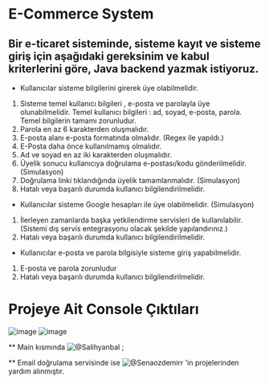 # E-Commerce System

## Bir e-ticaret sisteminde, sisteme kayıt ve sisteme giriş için aşağıdaki gereksinim ve kabul kriterlerini göre, Java backend yazmak istiyoruz.

- Kullanıcılar sisteme bilgilerini girerek üye olabilmelidir.

1. Sisteme temel kullanıcı bilgileri , e-posta ve parolayla üye olunabilmelidir. Temel kullanıcı bilgileri : ad, soyad, e-posta, parola. Temel bilgilerin tamamı zorunludur.
2. Parola en az 6 karakterden oluşmalıdır.
3. E-posta alanı e-posta formatında olmalıdır. (Regex ile yapıldı.)
4. E-Posta daha önce kullanılmamış olmalıdır.
5. Ad ve soyad en az iki karakterden oluşmalıdır.
6. Üyelik sonucu kullanıcıya doğrulama e-postası/kodu gönderilmelidir. (Simulasyon)
7. Doğrulama linki tıklandığında üyelik tamamlanmalıdır. (Simulasyon)
8. Hatalı veya başarılı durumda kullanıcı bilgilendirilmelidir.


- Kullanıcılar sisteme Google hesapları ile üye olabilmelidir. (Simulasyon)

1. İlerleyen zamanlarda başka yetkilendirme servisleri de kullanılabilir. (Sistemi dış servis entegrasyonu olacak şekilde yapılandırınız.)
2. Hatalı veya başarılı durumda kullanıcı bilgilendirilmelidir.


- Kullanıcılar e-posta ve parola bilgisiyle sisteme giriş yapabilmelidir.

1. E-posta ve parola zorunludur
2. Hatalı veya başarılı durumda kullanıcı bilgilendirilmelidir.

# Projeye Ait Console Çıktıları

![image](https://user-images.githubusercontent.com/53774762/119229334-2fc94800-bb20-11eb-8097-d83c5cb47d2f.png)
![image](https://user-images.githubusercontent.com/53774762/119229343-3a83dd00-bb20-11eb-806d-0cbe36598b60.png)



** Main kısmında ![@Salihyanbal](https://github.com/salihyanbal/JavaCampDay5/tree/master/src/assigment1Demo) ;

** Email doğrulama servisinde ise ![@Senaozdemirr](https://github.com/Senaozdemirr/ECommerceProject/tree/master/ECommerceProject) 'in projelerinden yardım alınmıştır.
